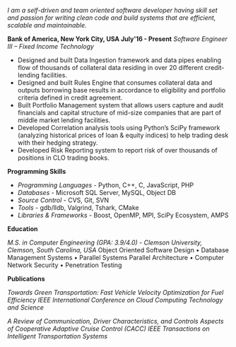 _I am a self-driven and team oriented software developer having skill set and passion for writing clean code and build systems that are efficient, scalable and maintainable._

**Bank of America, New York City, USA July'16 - Present**
_Software Engineer III – Fixed Income Technology_

- Designed and built Data Ingestion framework and data pipes enabling flow of thousands of collateral
data residing in over 20 different credit-lending facilities.
- Designed and built Rules Engine that consumes collateral data and outputs borrowing base results in
accordance to eligibility and portfolio criteria defined in credit agreement.
- Built Portfolio Management system that allows users capture and audit financials and capital structure
of mid-size companies that are part of middle market lending facilities.
- Developed Correlation analysis tools using Python’s SciPy framework (analyzing historical prices of loan
& equity indices) to help trading desk with their hedging strategy.
- Developed Risk Reporting system to report risk of over thousands of positions in CLO trading books.

**Programming Skills**

- _Programming Languages_ - Python, C++, C, JavaScript, PHP
- _Databases_ - Microsoft SQL Server, MySQL, Object DB
- _Source Control_ - CVS, Git, SVN
- _Tools_ - gdb/lldb, Valgrind, Tshark, CMake
- _Libraries & Frameworks_ - Boost, OpenMP, MPI, SciPy Ecosystem, AMPS

**Education**

_M.S. in Computer Engineering (GPA: 3.9/4.0) - Clemson University, Clemson, South Carolina, USA_
  Object Oriented Software Design • Database Management Systems • Parallel Systems
  Parallel Architecture • Computer Network Security • Penetration Testing

**Publications**

_Towards Green Transportation: Fast Vehicle Velocity Optimization for Fuel Efficiency
IEEE International Conference on Cloud Computing Technology and Science_

_A Review of Communication, Driver Characteristics, and Controls Aspects of Cooperative Adaptive Cruise Control (CACC)
IEEE Transactions on Intelligent Transportation Systems_
